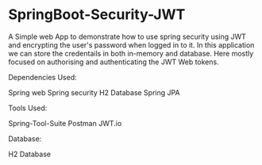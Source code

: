 # SpringBoot-Security-JWT

A Simple web App to demonstrate how to use spring security using JWT and encrypting the user's password when logged in to it. In this application we can store the credentails in both in-memory and database. Here mostly focused on authorising and authenticating the JWT Web tokens.

Dependencies Used:

Spring web
Spring security
H2 Database
Spring JPA

Tools  Used:

Spring-Tool-Suite
Postman
JWT.io

Database:

H2 Database

